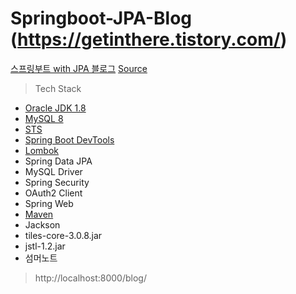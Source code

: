 # Springboot-JPA-Blog (https://getinthere.tistory.com/)
[스프링부트 with JPA 블로그](https://getinthere.tistory.com/category/%EC%8A%A4%ED%94%84%EB%A7%81%EB%B6%80%ED%8A%B8%20with%20JPA%20%EB%B8%94%EB%A1%9C%EA%B7%B8)
[Source](https://github.com/codingspecialist/Springboot-JPA-Blog)

> Tech Stack  
* [Oracle JDK 1.8](https://adoptopenjdk.net/installation.html)
* [MySQL 8](https://www.mysql.com/)
* [STS](https://spring.io/tools)
* [Spring Boot DevTools](https://docs.spring.io/spring-boot/docs/1.5.16.RELEASE/reference/html/using-boot-devtools.html)
* [Lombok](https://projectlombok.org/)
* Spring Data JPA 
* MySQL Driver
* Spring Security
* OAuth2 Client
* Spring Web
* [Maven](https://mvnrepository.com/)
* Jackson
* tiles-core-3.0.8.jar
* jstl-1.2.jar
* 섬머노트 

> http://localhost:8000/blog/